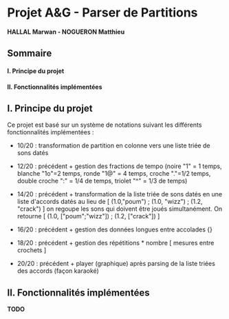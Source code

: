 # Projet A&G - Parser de Partitions
__HALLAL Marwan - NOGUERON Matthieu__

## Sommaire
#### I. Principe du projet
#### II. Fonctionnalités implémentées

## I. Principe du projet

Ce projet est basé sur un système de notations suivant les différents fonctionnalités implémentées :

* 10/20 : transformation de partition en colonne vers une liste triée de sons datés

* 12/20 : précédent + gestion des fractions de tempo
        (noire "1" = 1 temps, blanche "1o"=2 temps, ronde "1@" = 4 temps,  croche "."=1/2 temps, double croche ":" = 1/4 de temps, triolet "^" = 1/3 de temps)

* 14/20 : précédent + transformation de la liste triée de sons datés en une liste d'accords datés
        au lieu de  [ (1.0,"poum") ; (1.0, "wizz") ; (1.2, "crack") ] on regoupe les sons qui doivent être joués simultanément.
        On retourne [ (1.0, ["poum";"wizz"]) ; (1.2, ["crack"]) ]

* 16/20 : précédent + gestion des données longues entre accolades {}

* 18/20 : précédent + gestion des répétitions  * nombre [ mesures entre crochets ]

* 20/20 : précédent + player (graphique) après parsing de la liste triées des accords (façon karaoké)

## II. Fonctionnalités implémentées

__TODO__


